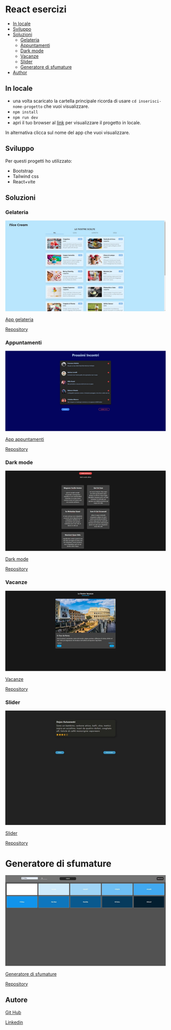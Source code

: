 # React esercizi

- [In locale](#in-locale)
- [Sviluppo](#sviluppo)
- [Soluzioni](#soluzioni)
  - [Gelateria](#gelateria)
  - [Appuntamenti](#appuntamenti)
  - [Dark mode](#dark-mode)
  - [Vacanze](#vacanze)
  - [Slider](#slider)
  - [Generatore di sfumature](#generatore-di-sfumature)
- [Author](#author)

## In locale

- una volta scaricato la cartella principale ricorda di usare `cd inserisci-nome-progetto` che vuoi visualizzare.
- `npm install`
- `npm run dev`
- apri il tuo browser al [link](http://localhost:5173/) per visualizzare il progetto in locale.

In alternativa clicca sul nome del app che vuoi visualizzare.

## Sviluppo

Per questi progetti ho utilizzato:

- Bootstrap
- Tailwind css
- React+vite

## Soluzioni

### Gelateria

![Anteprima desktop](./Screenshot/gelateria.jpeg)

[App gelateria](https://gelateria-app.netlify.app/)

[Repository](https://github.com/Smailen5/react-esercizi/tree/main/gelateria)

### Appuntamenti

![Anteprima desktop](./Screenshot/appuntamenti.jpeg)

[App appuntamenti](https://app-appuntamenti.netlify.app/)

[Repository](https://github.com/Smailen5/react-esercizi/tree/main/appuntamenti)

### Dark mode

![Anteprima desktop](./Screenshot/dark%20mode.jpeg)

[Dark mode](https://app-dark-mode.netlify.app/)

[Repository](https://github.com/Smailen5/react-esercizi/tree/main/dark-mode)

### Vacanze

<!-- ![Anteprima mobile](./Screenshot/vacanze-mobile.jpeg) -->

![Anteprima desktop](./Screenshot/vacanze-desktop.jpeg)

[Vacanze](https://app-vacanze.netlify.app/)

[Repository](https://github.com/Smailen5/react-esercizi/tree/main/vacanze)

### Slider

<!-- ![Anteprima mobile](./Screenshot/slider-mobile.jpeg) -->

![Anteprima desktop](./Screenshot/slider-desktop.jpeg)

[Slider](https://app-slider.netlify.app/)

[Repository](https://github.com/Smailen5/react-esercizi/tree/main/slider)

# Generatore di sfumature

![Anteprima desktop](./Screenshot//color-gradient-desktop.jpeg)

[Generatore di sfumature](https://shade-color.netlify.app/)

[Repository](https://github.com/Smailen5/react-esercizi/tree/main/color-grading)

## Autore

[Git Hub](https://github.com/Smailen5)

[Linkedin](https://www.linkedin.com/in/smailen-vargas/)
